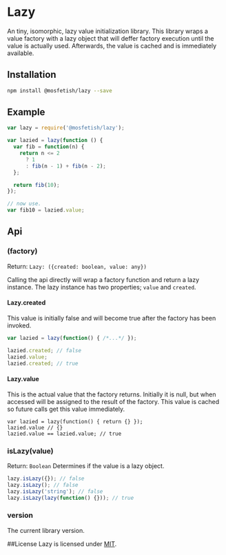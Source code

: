 Lazy
====

An tiny, isomorphic, lazy value initialization library. This library wraps a value factory with a lazy
object that will deffer factory execution until the value is actually used. Afterwards, the value is cached
and is immediately available.

## Installation
```bash
npm install @mosfetish/lazy --save
```


## Example
```javascript
var lazy = require('@mosfetish/lazy');

var lazied = lazy(function () {
  var fib = function(n) {
    return n <= 2
      ? 1
      : fib(n - 1) + fib(n - 2);
  };

  return fib(10);
});

// now use.
var fib10 = lazied.value;
```

## Api

### (factory)
Return: ```Lazy: ({created: boolean, value: any})```

Calling the api directly will wrap a factory function and return a lazy instance. The lazy  instance
has two properties; ```value``` and ```created```.

#### Lazy.created
This value is initially false and will become true after the factory has been invoked.

```javascript
var lazied = lazy(function() { /*...*/ });

lazied.created; // false
lazied.value;
lazied.created; // true
```

#### Lazy.value
This is the actual value that the factory returns. Initially it is null, but when accessed will be
assigned to the result of the factory. This value is cached so future calls get this value immediately.

```javascipt
var lazied = lazy(function() { return {} });
lazied.value // {}
lazied.value == lazied.value; // true
```

### isLazy(value)
Return: ```Boolean```
Determines if the value is a lazy object.

```javascript
lazy.isLazy({}); // false
lazy.isLazy(); // false
lazy.isLazy('string'); // false
lazy.isLazy(lazy(function() {})); // true
```

### version
The current library version.

##License
Lazy is licensed under [MIT](LICENSE).